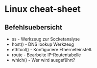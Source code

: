 # Linux cheat-sheet

## Befehlsuebersicht

* ss - Werkzeug zur Socketanalyse
* host(<host>) - DNS lookup Werkzeug
* ethtool(<devname>) - Konfiguriere Etherneteinstell.
* route - Bearbeite IP-Routentabelle
* which(<exec>) - Wer wird ausgeführt?

